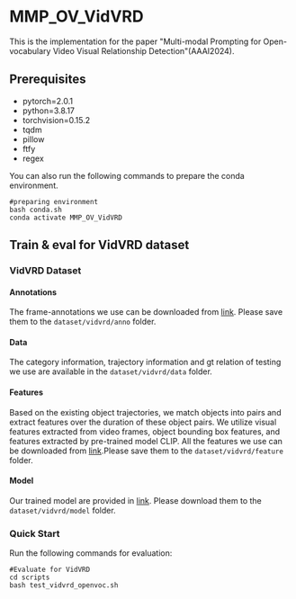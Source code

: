 # MMP_OV_VidVRD
This is the implementation for the paper "Multi-modal Prompting for Open-vocabulary Video Visual Relationship Detection"(AAAI2024).
## Prerequisites
- pytorch=2.0.1
- python=3.8.17
- torchvision=0.15.2
- tqdm
- pillow
- ftfy
- regex
  
You can also run the following commands to prepare the conda environment.
```
#preparing environment
bash conda.sh
conda activate MMP_OV_VidVRD
```
## Train & eval for VidVRD dataset
### VidVRD Dataset
#### Annotations
The frame-annotations we use can be downloaded from [link](https://xdshang.github.io/docs/imagenet-vidvrd.html). Please save them to the  `dataset/vidvrd/anno` folder. 
#### Data
The category information, trajectory information and gt relation of testing we use are available in the `dataset/vidvrd/data` folder. 
#### Features
Based on the existing object trajectories, we match objects into pairs and extract features over the duration of these object pairs. We utilize visual features extracted from video frames, object bounding box features, and features extracted by pre-trained model CLIP. All the features we use can be downloaded from [link]().Please save them to the  `dataset/vidvrd/feature` folder. 
#### Model
Our trained model are provided in [link](). Please download them to the `dataset/vidvrd/model` folder.
### Quick Start
Run the following commands for evaluation:
```
#Evaluate for VidVRD
cd scripts
bash test_vidvrd_openvoc.sh
```
